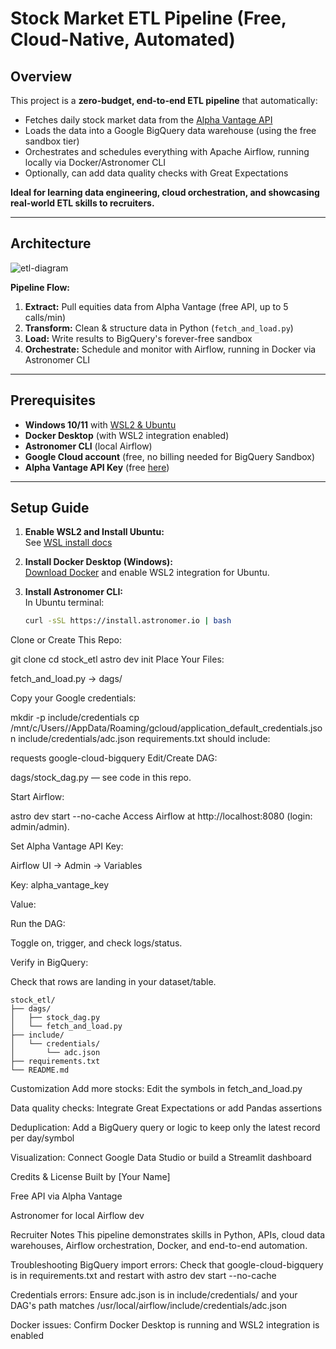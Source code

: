 # Stock Market ETL Pipeline (Free, Cloud-Native, Automated)

## Overview

This project is a **zero-budget, end-to-end ETL pipeline** that automatically:
- Fetches daily stock market data from the [Alpha Vantage API](https://www.alphavantage.co)
- Loads the data into a Google BigQuery data warehouse (using the free sandbox tier)
- Orchestrates and schedules everything with Apache Airflow, running locally via Docker/Astronomer CLI
- Optionally, can add data quality checks with Great Expectations

**Ideal for learning data engineering, cloud orchestration, and showcasing real-world ETL skills to recruiters.**

---

## Architecture

![etl-diagram](diagram.png) <!-- (Add a diagram if you want) -->

**Pipeline Flow:**
1. **Extract:** Pull equities data from Alpha Vantage (free API, up to 5 calls/min)
2. **Transform:** Clean & structure data in Python (`fetch_and_load.py`)
3. **Load:** Write results to BigQuery's forever-free sandbox
4. **Orchestrate:** Schedule and monitor with Airflow, running in Docker via Astronomer CLI

---

## Prerequisites

- **Windows 10/11** with [WSL2 & Ubuntu](https://learn.microsoft.com/en-us/windows/wsl/)
- **Docker Desktop** (with WSL2 integration enabled)
- **Astronomer CLI** (local Airflow)
- **Google Cloud account** (free, no billing needed for BigQuery Sandbox)
- **Alpha Vantage API Key** (free [here](https://www.alphavantage.co/support/#api-key))

---

## Setup Guide

1. **Enable WSL2 and Install Ubuntu:**  
   See [WSL install docs](https://learn.microsoft.com/en-us/windows/wsl/)

2. **Install Docker Desktop (Windows):**  
   [Download Docker](https://www.docker.com/products/docker-desktop/) and enable WSL2 integration for Ubuntu.

3. **Install Astronomer CLI:**  
   In Ubuntu terminal:  
   ```bash
   curl -sSL https://install.astronomer.io | bash
Clone or Create This Repo:

git clone <this-repo>
cd stock_etl
astro dev init
Place Your Files:

fetch_and_load.py → dags/

Copy your Google credentials:

mkdir -p include/credentials
cp /mnt/c/Users/<YourName>/AppData/Roaming/gcloud/application_default_credentials.json include/credentials/adc.json
requirements.txt should include:

requests
google-cloud-bigquery
Edit/Create DAG:

dags/stock_dag.py — see code in this repo.

Start Airflow:


astro dev start --no-cache
Access Airflow at http://localhost:8080 (login: admin/admin).

Set Alpha Vantage API Key:

Airflow UI → Admin → Variables

Key: alpha_vantage_key

Value: <your-api-key>

Run the DAG:

Toggle on, trigger, and check logs/status.

Verify in BigQuery:

Check that rows are landing in your dataset/table.

```
stock_etl/
├── dags/
│   ├── stock_dag.py
│   └── fetch_and_load.py
├── include/
│   └── credentials/
│       └── adc.json
├── requirements.txt
└── README.md
```

Customization
Add more stocks: Edit the symbols in fetch_and_load.py

Data quality checks: Integrate Great Expectations or add Pandas assertions

Deduplication: Add a BigQuery query or logic to keep only the latest record per day/symbol

Visualization: Connect Google Data Studio or build a Streamlit dashboard

Credits & License
Built by [Your Name]

Free API via Alpha Vantage

Astronomer for local Airflow dev

Recruiter Notes
This pipeline demonstrates skills in Python, APIs, cloud data warehouses, Airflow orchestration, Docker, and end-to-end automation.

Troubleshooting
BigQuery import errors: Check that google-cloud-bigquery is in requirements.txt and restart with astro dev start --no-cache

Credentials errors: Ensure adc.json is in include/credentials/ and your DAG's path matches /usr/local/airflow/include/credentials/adc.json

Docker issues: Confirm Docker Desktop is running and WSL2 integration is enabled

